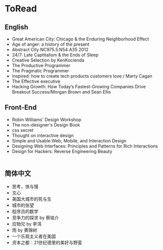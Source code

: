 # ToRead

## English

*   Great American City: Chicago & the Enduring Neighborhood Effect
*   Age of anger: a history of the present
*   Abstract City NC975.5.N54 A35 2012
*   24/7: Late Captitalism & the Ends of Sleep
*   Creative Selection by KenKocienda
*   The Productive Programmer
*   The Pragmatic Programmer
*   inspired: how to create tech products customers love / Marty Cagan
*   The Effective executive
*   Hacking Growth: How Today’s Fastest-Growing Companies Drive Breakout Success/Morgan Brown and Sean Ellis

## Front-End

*   Robin Williams' Design Workshop
*   The non-designer's Design Book
*   css secret
*   Thought on interactive design
*   Simple and Usable Web, Mobile, and Interaction Design
*   Designing Web Interfaces: Principles and Patterns for Rich Interactions
*   Design for Hackers: Reverse Engineering Beauty  
     

## 简体中文

*   思考，快与慢
*   文心
*   美国大城市的死与生
*   城市的张望
*   程序员的数学
*   竞争力的探求 by 蔡铭介
*   应物兄 by 李洱
*   雨 by 黄锦树
*   一个乐观主义者在美国
*   资本之都：21世纪德里的美好与野蛮
